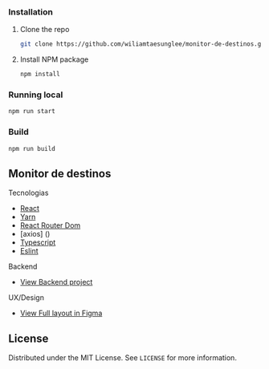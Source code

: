 
<!-- USAGE -->
### Installation

1. Clone the repo
   ```sh
   git clone https://github.com/wiliamtaesunglee/monitor-de-destinos.git
   ```
2. Install NPM package
   ```sh
   npm install
   ```

### Running local

   ```sh
   npm run start
   ```

### Build

   ```sh
   npm run build
   ```

## Monitor de destinos

Tecnologias
* [React]()
* [Yarn]()
* [React Router Dom]()
* [axios] ()
* [Typescript]()
* [Eslint]()

Backend
* [View Backend project](https://github.com/bdmstyle/monitor-smiles)

UX/Design
* [View Full layout in Figma ](https://www.figma.com/file/xmWZJppwyuUSq10rwH36EJ/Untitled?node-id=0%3A1)

<!-- LICENSE -->
## License

Distributed under the MIT License. See `LICENSE` for more information.
